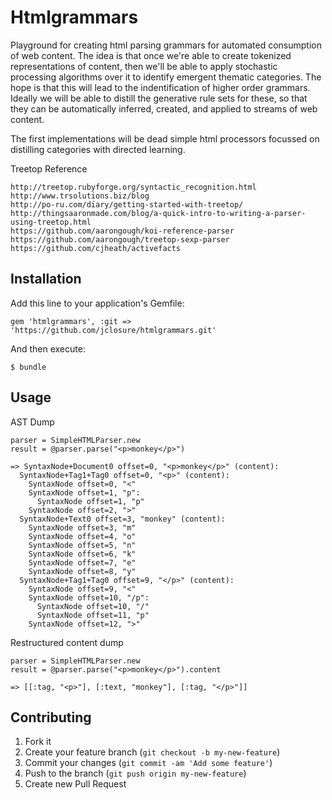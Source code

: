 # Htmlgrammars

Playground for creating html parsing grammars for automated consumption of web content.  The idea is that once we're able to create tokenized representations of content, then we'll be able to apply stochastic processing algorithms over it to identify emergent thematic categories.  The hope is that this will lead to the indentification of higher order grammars.  Ideally we will be able to distill the generative rule sets for these, so that they can be automatically inferred, created, and applied to streams of web content.

The first implementations will be dead simple html processors focussed on distilling categories with directed learning.


Treetop Reference

	http://treetop.rubyforge.org/syntactic_recognition.html 
	http://www.trsolutions.biz/blog
	http://po-ru.com/diary/getting-started-with-treetop/
	http://thingsaaronmade.com/blog/a-quick-intro-to-writing-a-parser-using-treetop.html
	https://github.com/aarongough/koi-reference-parser
	https://github.com/aarongough/treetop-sexp-parser
	https://github.com/cjheath/activefacts



## Installation

Add this line to your application's Gemfile:

    gem 'htmlgrammars', :git => 'https://github.com/jclosure/htmlgrammars.git'

And then execute:

    $ bundle

## Usage

AST Dump

    parser = SimpleHTMLParser.new
	result = @parser.parse("<p>monkey</p>")
	
	=> SyntaxNode+Document0 offset=0, "<p>monkey</p>" (content):
	  SyntaxNode+Tag1+Tag0 offset=0, "<p>" (content):
	    SyntaxNode offset=0, "<"
	    SyntaxNode offset=1, "p":
	      SyntaxNode offset=1, "p"
	    SyntaxNode offset=2, ">"
	  SyntaxNode+Text0 offset=3, "monkey" (content):
	    SyntaxNode offset=3, "m"
	    SyntaxNode offset=4, "o"
	    SyntaxNode offset=5, "n"
	    SyntaxNode offset=6, "k"
	    SyntaxNode offset=7, "e"
	    SyntaxNode offset=8, "y"
	  SyntaxNode+Tag1+Tag0 offset=9, "</p>" (content):
	    SyntaxNode offset=9, "<"
	    SyntaxNode offset=10, "/p":
	      SyntaxNode offset=10, "/"
	      SyntaxNode offset=11, "p"
	    SyntaxNode offset=12, ">"

Restructured content dump

	parser = SimpleHTMLParser.new
	result = @parser.parse("<p>monkey</p>").content

	=> [[:tag, "<p>"], [:text, "monkey"], [:tag, "</p>"]]

## Contributing

1. Fork it
2. Create your feature branch (`git checkout -b my-new-feature`)
3. Commit your changes (`git commit -am 'Add some feature'`)
4. Push to the branch (`git push origin my-new-feature`)
5. Create new Pull Request
